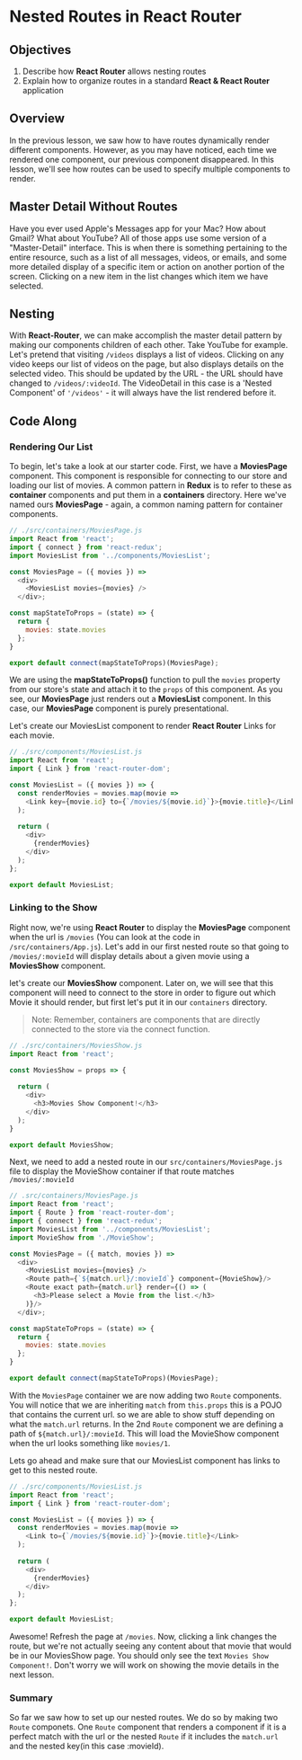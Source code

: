 # Nested Routes in React Router

## Objectives

1. Describe how __React Router__ allows nesting routes
2. Explain how to organize routes in a standard __React & React Router__ application

## Overview

In the previous lesson, we saw how to have routes dynamically render different components. However, as you may have noticed, each time we rendered one component, our previous component disappeared. In this lesson, we'll see how routes can be used to specify multiple components to render.  

## Master Detail Without Routes

Have you ever used Apple's Messages app for your Mac? How about Gmail? What about YouTube? All of those apps use some version of a "Master-Detail" interface. This is when there is something pertaining to the entire resource, such as a list of all messages, videos, or emails, and some more detailed display of a specific item or action on another portion of the screen. Clicking on a new item in the list changes which item we have selected.

## Nesting

With __React-Router__, we can make accomplish the master detail pattern by making our components children of each other. Take YouTube for example. Let's pretend that visiting `/videos` displays a list of videos. Clicking on any video keeps our list of videos on the page, but also displays details on the selected video. This should be updated by the URL - the URL should have changed to `/videos/:videoId`. The VideoDetail in this case is a 'Nested Component' of `'/videos'` - it will always have the list rendered before it.

## Code Along

### Rendering Our List

To begin, let's take a look at our starter code. First, we have a __MoviesPage__ component. This component is responsible for connecting to our store and loading our list of movies. A common pattern in __Redux__ is to refer to these as __container__ components and put them in a __containers__ directory. Here we've named ours __MoviesPage__ - again, a common naming pattern for container components.

```javascript
// ./src/containers/MoviesPage.js
import React from 'react';
import { connect } from 'react-redux';
import MoviesList from '../components/MoviesList';

const MoviesPage = ({ movies }) => 
  <div>
    <MoviesList movies={movies} />
  </div>;

const mapStateToProps = (state) => {
  return {
    movies: state.movies
  };
}

export default connect(mapStateToProps)(MoviesPage);
```

We are using the __mapStateToProps()__ function to pull the `movies` property from our store's state and attach it to the `props` of this component. As you see, our __MoviesPage__ just renders out a __MoviesList__ component. In this case, our __MoviesPage__ component is purely presentational.

Let's create our MoviesList component to render __React Router__ Links for each movie. 

```javascript
// ./src/components/MoviesList.js
import React from 'react';
import { Link } from 'react-router-dom';

const MoviesList = ({ movies }) => {
  const renderMovies = movies.map(movie => 
    <Link key={movie.id} to={`/movies/${movie.id}`}>{movie.title}</Link>
  );
  
  return (
    <div>
      {renderMovies}
    </div>
  );
};

export default MoviesList;

```

### Linking to the Show

Right now, we're using __React Router__ to display the __MoviesPage__ component when the url is `/movies` (You can look at the code in `/src/containers/App.js`). Let's add in our first nested route so that going to `/movies/:movieId` will display details about a given movie using a __MoviesShow__ component.

let's create our __MoviesShow__ component. Later on, we will see that this component will need to connect to the store in order to figure out which Movie it should render, but first let's put it in our `containers` directory.

>Note: Remember, containers are components that are directly connected to the store via the connect function.   

```javascript
// ./src/containers/MoviesShow.js
import React from 'react';

const MoviesShow = props => {
  
  return (
    <div>
      <h3>Movies Show Component!</h3>
    </div>
  );
}

export default MoviesShow;
```

Next, we need to add a nested route in our `src/containers/MoviesPage.js` file to display the MovieShow container if that route matches `/movies/:movieId`

```javascript
// .src/containers/MoviesPage.js
import React from 'react';
import { Route } from 'react-router-dom';
import { connect } from 'react-redux';
import MoviesList from '../components/MoviesList';
import MovieShow from './MovieShow';

const MoviesPage = ({ match, movies }) => 
  <div>
    <MoviesList movies={movies} />
    <Route path={`${match.url}/:movieId`} component={MovieShow}/>
    <Route exact path={match.url} render={() => (
      <h3>Please select a Movie from the list.</h3>
    )}/>
  </div>;

const mapStateToProps = (state) => {
  return {
    movies: state.movies
  };
}

export default connect(mapStateToProps)(MoviesPage);
```

With the `MoviesPage` container we are now adding two `Route` components. You will notice that we are inheriting `match` from `this.props` this is a POJO that contains the current url. so we are able to show stuff depending on what the `match.url` returns. In the 2nd `Route` component we are defining a path of `${match.url}/:movieId`. This will load the MovieShow component when the url looks something like `movies/1`.

Lets go ahead and make sure that our MoviesList component has links to get to this nested route. 

```javascript
// ./src/components/MoviesList.js
import React from 'react';
import { Link } from 'react-router-dom';

const MoviesList = ({ movies }) => {
  const renderMovies = movies.map(movie => 
    <Link to={`/movies/${movie.id}`}>{movie.title}</Link>
  );
  
  return (
    <div>
      {renderMovies}
    </div>
  );
};

export default MoviesList;
```

Awesome! Refresh the page at `/movies`. Now, clicking a link changes the route, but we're not actually seeing any content about that movie that would be in our MoviesShow page. You should only see the text `Movies Show Component!`. Don't worry we will work on showing the movie details in the next lesson.

### Summary

So far we saw how to set up our nested routes. We do so by making two `Route` componets. One `Route` component that renders a component if it is a perfect match with the url or the nested `Route` if it includes the `match.url` and the nested key(in this case :movieId).
